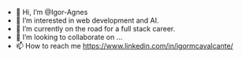 - 👋 Hi, I’m @Igor-Agnes
- 👀 I’m interested in web development and AI.
- 🌱 I’m currently on the road for a full stack career.
- 💞️ I’m looking to collaborate on ...
- 📫 How to reach me https://www.linkedin.com/in/igormcavalcante/
